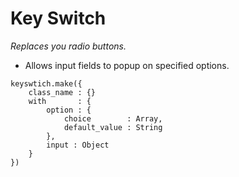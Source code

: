 Key Switch
==========

*Replaces you radio buttons.*

 - Allows input fields to popup on specified options.

```javacript
keyswtich.make({
    class_name : {}
    with       : {
        option : {
            choice        : Array,
            default_value : String
        },
        input : Object
    }
})
```